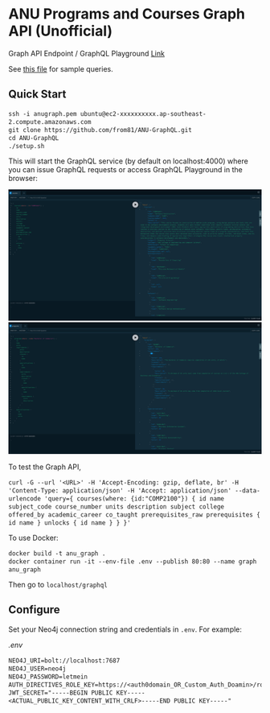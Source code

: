 # ANU Programs and Courses Graph API (Unofficial)

Graph API Endpoint / GraphQL Playground [Link](http://ec2-3-26-165-14.ap-southeast-2.compute.amazonaws.com/graphql)

See [this file](src/query.graphql) for sample queries.

## Quick Start

```
ssh -i anugraph.pem ubuntu@ec2-xxxxxxxxxx.ap-southeast-2.compute.amazonaws.com
git clone https://github.com/from81/ANU-GraphQL.git
cd ANU-GraphQL
./setup.sh
```

This will start the GraphQL service (by default on localhost:4000) where you can issue GraphQL requests or access GraphQL Playground in the browser:

![](img/img1.jpg)
![](img/img2.jpg)

To test the Graph API,

```
curl -G --url '<URL>' -H 'Accept-Encoding: gzip, deflate, br' -H 'Content-Type: application/json' -H 'Accept: application/json' --data-urlencode 'query={ courses(where: {id:"COMP2100"}) { id name subject_code course_number units description subject college offered_by academic_career co_taught prerequisites_raw prerequisites { id name } unlocks { id name } } }'
```

To use Docker:
```
docker build -t anu_graph .
docker container run -it --env-file .env --publish 80:80 --name graph anu_graph
```
Then go to `localhost/graphql`

## Configure

Set your Neo4j connection string and credentials in `.env`. For example:

_.env_

```
NEO4J_URI=bolt://localhost:7687
NEO4J_USER=neo4j
NEO4J_PASSWORD=letmein
AUTH_DIRECTIVES_ROLE_KEY=https://<auth0domain_OR_Custom_Auth_Doamin>/role
JWT_SECRET="-----BEGIN PUBLIC KEY-----<ACTUAL_PUBLIC_KEY_CONTENT_WITH_CRLF>-----END PUBLIC KEY-----"
```